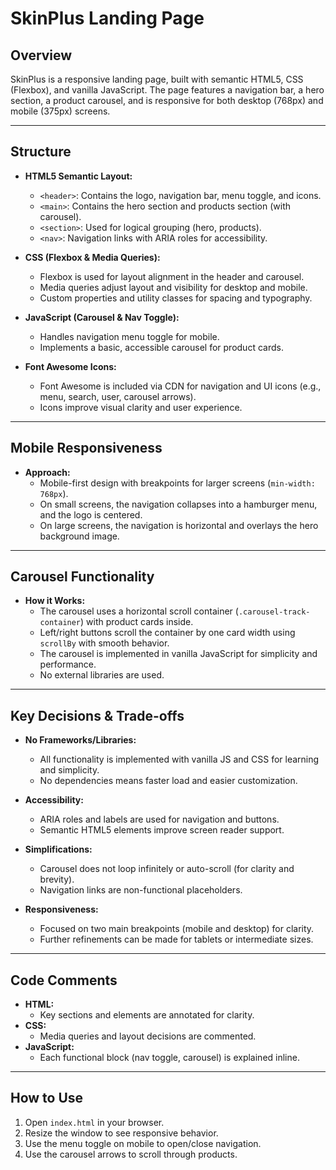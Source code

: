 # SkinPlus Landing Page

## Overview

SkinPlus is a responsive landing page, built with semantic HTML5, CSS (Flexbox), and vanilla JavaScript. The page features a navigation bar, a hero section, a product carousel, and is responsive for both desktop (768px) and mobile (375px) screens.

---

## Structure

- **HTML5 Semantic Layout:**  
  - `<header>`: Contains the logo, navigation bar, menu toggle, and icons.
  - `<main>`: Contains the hero section and products section (with carousel).
  - `<section>`: Used for logical grouping (hero, products).
  - `<nav>`: Navigation links with ARIA roles for accessibility.

- **CSS (Flexbox & Media Queries):**  
  - Flexbox is used for layout alignment in the header and carousel.
  - Media queries adjust layout and visibility for desktop and mobile.
  - Custom properties and utility classes for spacing and typography.

- **JavaScript (Carousel & Nav Toggle):**  
  - Handles navigation menu toggle for mobile.
  - Implements a basic, accessible carousel for product cards.

- **Font Awesome Icons:**  
  - Font Awesome is included via CDN for navigation and UI icons (e.g., menu, search, user, carousel arrows).
  - Icons improve visual clarity and user experience.

---

## Mobile Responsiveness

- **Approach:**  
  - Mobile-first design with breakpoints for larger screens (`min-width: 768px`).
  - On small screens, the navigation collapses into a hamburger menu, and the logo is centered.
  - On large screens, the navigation is horizontal and overlays the hero background image.

---

## Carousel Functionality

- **How it Works:**  
  - The carousel uses a horizontal scroll container (`.carousel-track-container`) with product cards inside.
  - Left/right buttons scroll the container by one card width using `scrollBy` with smooth behavior.
  - The carousel is implemented in vanilla JavaScript for simplicity and performance.
  - No external libraries are used.

---

## Key Decisions & Trade-offs

- **No Frameworks/Libraries:**  
  - All functionality is implemented with vanilla JS and CSS for learning and simplicity.
  - No dependencies means faster load and easier customization.

- **Accessibility:**  
  - ARIA roles and labels are used for navigation and buttons.
  - Semantic HTML5 elements improve screen reader support.

- **Simplifications:**  
  - Carousel does not loop infinitely or auto-scroll (for clarity and brevity).
  - Navigation links are non-functional placeholders.

- **Responsiveness:**  
  - Focused on two main breakpoints (mobile and desktop) for clarity.
  - Further refinements can be made for tablets or intermediate sizes.

---

## Code Comments

- **HTML:**  
  - Key sections and elements are annotated for clarity.
- **CSS:**  
  - Media queries and layout decisions are commented.
- **JavaScript:**  
  - Each functional block (nav toggle, carousel) is explained inline.

---

## How to Use

1. Open `index.html` in your browser.
2. Resize the window to see responsive behavior.
3. Use the menu toggle on mobile to open/close navigation.
4. Use the carousel arrows to scroll through products.

